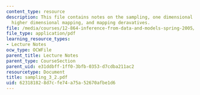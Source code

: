 ```yaml
---
content_type: resource
description: This file contains notes on the sampling, one dimensional interpolation,
  higher dimensional mapping, and mapping deravatives.
file: /media/courses/12-864-inference-from-data-and-models-spring-2005/623181828d7cfe74a75a52670afbe1d6_sampling_3_2.pdf
file_type: application/pdf
learning_resource_types:
- Lecture Notes
ocw_type: OCWFile
parent_title: Lecture Notes
parent_type: CourseSection
parent_uid: e31ddbff-1ff0-3bfb-0353-d7cdba211ac2
resourcetype: Document
title: sampling_3_2.pdf
uid: 62318182-8d7c-fe74-a75a-52670afbe1d6
---
```

